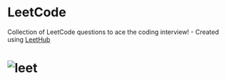 # LeetCode
Collection of LeetCode questions to ace the coding interview! - Created using [LeetHub](https://github.com/QasimWani/LeetHub)


# ![leet](https://user-images.githubusercontent.com/70337488/196734364-159db30f-ed9a-4f2d-93ae-6763c2590aff.png)

